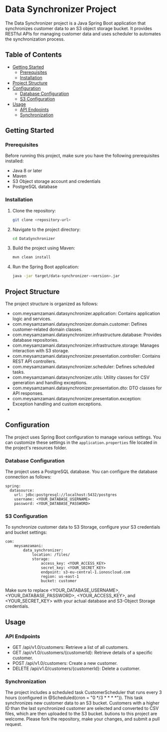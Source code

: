 # Data Synchronizer Project

The Data Synchronizer project is a Java Spring Boot application that synchronizes customer data to an S3 object storage bucket. It provides RESTful APIs for managing customer data and uses scheduler to automates the synchronization process.

## Table of Contents
- [Getting Started](#getting-started)
    - [Prerequisites](#prerequisites)
    - [Installation](#installation)
- [Project Structure](#project-structure)
- [Configuration](#configuration)
    - [Database Configuration](#database-configuration)
    - [S3 Configuration](#s3-configuration)
- [Usage](#usage)
    - [API Endpoints](#api-endpoints)
    - [Synchronization](#synchronization)

## Getting Started

### Prerequisites
Before running this project, make sure you have the following prerequisites installed:

- Java 8 or later
- Maven
- S3 Object storage account and credentials
- PostgreSQL database

### Installation
1. Clone the repository:
   ```sh
   git clone <repository-url>
   
2. Navigate to the project directory:
   ```sh
   cd DataSynchronizer

3. Build the project using Maven:
   ```sh
   mvn clean install
   
4. Run the Spring Boot application:
   ```sh
   java -jar target/data-synchronizer-<version>.jar

## Project Structure

The project structure is organized as follows:

- com.meysamzamani.datasynchronizer.application: Contains application logic and services.
- com.meysamzamani.datasynchronizer.domain.customer: Defines customer-related domain classes.
- com.meysamzamani.datasynchronizer.infrastructure.database: Provides database repositories.
- com.meysamzamani.datasynchronizer.infrastructure.storage: Manages interaction with S3 storage.
- com.meysamzamani.datasynchronizer.presentation.controller: Contains REST API controllers.
- com.meysamzamani.datasynchronizer.scheduler: Defines scheduled tasks.
- com.meysamzamani.datasynchronizer.utils: Utility classes for CSV generation and handling exceptions.
- com.meysamzamani.datasynchronizer.presentation.dto: DTO classes for API responses.
- com.meysamzamani.datasynchronizer.presentation.exception: Exception handling and custom exceptions.
- 

## Configuration

The project uses Spring Boot configuration to manage various settings. You can customize these settings in the `application.properties` file located in the project's resources folder.

### Database Configuration

The project uses a PostgreSQL database. You can configure the database connection as follows:

```properties
spring:
  datasource:
    url: jdbc:postgresql://localhost:5432/postgres
    username: <YOUR_DATABASE_USERNAME>
    password: <YOUR_DATABASE_PASSWORD>
```

### S3 Configuration

To synchronize customer data to S3 Storage, configure your S3 credentials and bucket settings:

```properties
com:
    meysamzamani:
        data_synchronizer:
            location: /files/
            storage:
                access_key: <YOUR_ACCESS_KEY>
                secret_key: <YOUR_SECRET_KEY>
                endpoint: s3-eu-central-1.ionoscloud.com
                region: us-east-1
                bucket: customer
```

Make sure to replace <YOUR_DATABASE_USERNAME>, <YOUR_DATABASE_PASSWORD>, <YOUR_ACCESS_KEY>, and <YOUR_SECRET_KEY> with your actual database and S3-Object Storage credentials.

## Usage
### API Endpoints
- GET /api/v1.0/customers: Retrieve a list of all customers.
- GET /api/v1.0/customers/{customerId}: Retrieve details of a specific customer.
- POST /api/v1.0/customers: Create a new customer.
- DELETE /api/v1.0/customers/{customerId}: Delete a customer.

### Synchronization
The project includes a scheduled task CustomerScheduler that runs every 3 hours (configured in @Scheduled(cron = "0 */3 * * * *")). This task synchronizes new customer data to an S3 bucket. Customers with a higher ID than the last synchronized customer are selected and converted to CSV files, which are then uploaded to the S3 bucket.
butions to this project are welcome. Please fork the repository, make your changes, and submit a pull request.